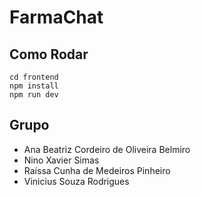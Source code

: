 # FarmaChat

## Como Rodar
```git clone https://github.com/viagem-Banco-de-dados/FarmaChat.git
cd frontend
npm install
npm run dev
```

## Grupo
* Ana Beatriz Cordeiro de Oliveira Belmiro
* Nino Xavier Simas
* Raíssa Cunha de Medeiros Pinheiro
* Vinicius Souza Rodrigues
